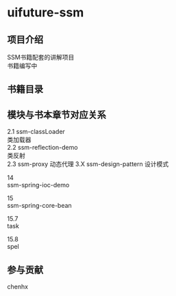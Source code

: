 # uifuture-ssm

## 项目介绍  
SSM书籍配套的讲解项目  
书籍编写中    

## 书籍目录  


## 模块与书本章节对应关系  
2.1 ssm-classLoader    
类加载器  
2.2 ssm-reflection-demo  
类反射  
2.3 ssm-proxy
动态代理
3.X ssm-design-pattern
设计模式

14  
ssm-spring-ioc-demo  

15  
ssm-spring-core-bean  

15.7  
task 

15.8  
spel  

## 参与贡献
chenhx